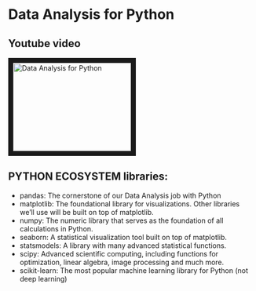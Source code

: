 # Data Analysis for Python

## Youtube video
<a href="https://www.youtube.com/watch?feature=player_embedded&v=r-uOLxNrNk8&t=3s
" target="_blank"><img src="http://img.youtube.com/vi/r-uOLxNrNk8&t=3s/0.jpg" 
alt="Data Analysis for Python" width="240" height="180" border="10" /></a>

## PYTHON ECOSYSTEM libraries:

- pandas: The cornerstone of our Data Analysis job with Python
- matplotlib: The foundational library for visualizations. Other libraries we’ll use will be built on top of matplotlib.
- numpy: The numeric library that serves as the foundation of all calculations in Python.
- seaborn: A statistical visualization tool built on top of matplotlib.
- statsmodels: A library with many advanced statistical functions.
- scipy: Advanced scientific computing, including functions for optimization, linear algebra, image processing and much more.
- scikit-learn: The most popular machine learning library for Python (not deep learning)

